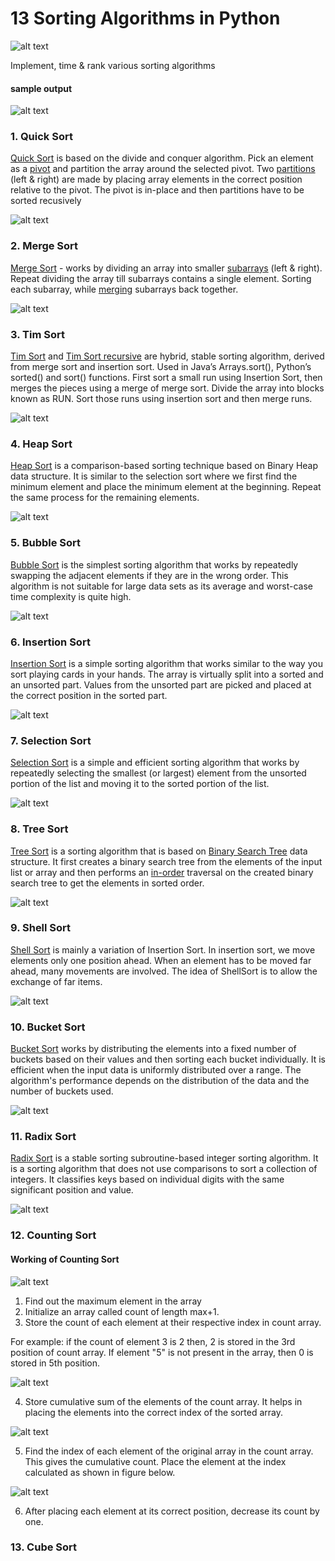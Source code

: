 # 13 Sorting Algorithms in Python

![alt text](https://github.com/paulnegz/sorts-py/blob/main/img/sorts.png)


Implement, time & rank various sorting algorithms 

#### sample output

![alt text](https://github.com/paulnegz/sorts-py/blob/main/img/output.jpg)


### 1. Quick Sort 


[Quick Sort](https://github.com/paulnegz/sorts-py/blob/main/sort.py#L12) is based on the divide and conquer algorithm. Pick an element as a [pivot](https://github.com/paulnegz/sorts-py/blob/main/sort.py#L16) and partition the array around the selected pivot. Two [partitions](https://github.com/paulnegz/sorts-py/blob/main/sort.py#L17) (left & right) are made by placing array elements in the correct position relative to the pivot. The pivot is in-place and then partitions have to be sorted recusively

![alt text](https://github.com/paulnegz/sorts-py/blob/main/img/quick_sort.gif)


### 2. Merge Sort


[Merge Sort](https://github.com/paulnegz/sorts-py/blob/main/sort.py#L25) - works by dividing an array into smaller [subarrays](https://github.com/paulnegz/sorts-py/blob/main/sort.py#L29) (left & right). Repeat dividing the array till subarrays contains a single element. Sorting each subarray, while [merging](https://github.com/paulnegz/sorts-py/blob/main/util.py#L16) subarrays back together.

![alt text](https://github.com/paulnegz/sorts-py/blob/main/img/merge_sort.gif)


### 3. Tim Sort

[Tim Sort](https://github.com/paulnegz/sorts-py/blob/main/sort.py#L38)
 and [Tim Sort recursive](https://github.com/paulnegz/sorts-py/blob/main/sort.py#L49) are hybrid, stable sorting algorithm, derived from merge sort and insertion sort. Used in Java’s Arrays.sort(), Python’s sorted() and sort() functions. First sort a small run using Insertion Sort, then merges the pieces using a merge of merge sort. Divide the array into blocks known as RUN. Sort those runs using insertion sort and then merge runs.

![alt text](https://github.com/paulnegz/sorts-py/blob/main/img/tim_sort.png)
 


### 4. Heap Sort
[Heap Sort](https://github.com/paulnegz/sorts-py/blob/main/sort.py#L58) is a comparison-based sorting technique based on Binary Heap data structure. It is similar to the selection sort where we first find the minimum element and place the minimum element at the beginning. Repeat the same process for the remaining elements.

![alt text](https://github.com/paulnegz/sorts-py/blob/main/img/heap_sort.png)


### 5. Bubble Sort

[Bubble Sort](https://github.com/paulnegz/sorts-py/blob/main/sort.py#L68) is the simplest sorting algorithm that works by repeatedly swapping the adjacent elements if they are in the wrong order. This algorithm is not suitable for large data sets as its average and worst-case time complexity is quite high.

![alt text](https://github.com/paulnegz/sorts-py/blob/main/img/bubble_sort.gif)


### 6. Insertion Sort


[Insertion Sort](https://github.com/paulnegz/sorts-py/blob/main/sort.py#L82) is a simple sorting algorithm that works similar to the way you sort playing cards in your hands. The array is virtually split into a sorted and an unsorted part. Values from the unsorted part are picked and placed at the correct position in the sorted part.

![alt text](https://github.com/paulnegz/sorts-py/blob/main/img/insertion_sort.gif)


### 7. Selection Sort


[Selection Sort](https://github.com/paulnegz/sorts-py/blob/main/sort.py#L92) is a simple and efficient sorting algorithm that works by repeatedly selecting the smallest (or largest) element from the unsorted portion of the list and moving it to the sorted portion of the list. 

![alt text](https://github.com/paulnegz/sorts-py/blob/main/img/selection_sort.gif)


### 8. Tree Sort

[Tree Sort](https://github.com/paulnegz/sorts-py/blob/main/sort.py#L102) is a sorting algorithm that is based on [Binary Search Tree](https://github.com/paulnegz/sorts-py/blob/main/ADT.py#L31) data structure. It first creates a binary search tree from the elements of the input list or array and then performs an [in-order](https://github.com/paulnegz/sorts-py/blob/main/ADT.py#L45) traversal on the created binary search tree to get the elements in sorted order. 


![alt text](https://github.com/paulnegz/sorts-py/blob/main/img/tree_sort.png)

### 9. Shell Sort

[Shell Sort]() is mainly a variation of Insertion Sort. In insertion sort, we move elements only one position ahead. When an element has to be moved far ahead, many movements are involved. The idea of ShellSort is to allow the exchange of far items.

![alt text](https://github.com/paulnegz/sorts-py/blob/main/img/shell_sort.png)

### 10. Bucket Sort

[Bucket Sort]() works by distributing the elements into a fixed number of buckets based on their values and then sorting each bucket individually. It is efficient when the input data is uniformly distributed over a range. The algorithm's performance depends on the distribution of the data and the number of buckets used. 

![alt text](https://github.com/paulnegz/sorts-py/blob/main/img/bucket_sort.png)


### 11. Radix Sort

[Radix Sort](https://github.com/paulnegz/sorts-py/blob/main/sort.py#L91) is a stable sorting subroutine-based integer sorting algorithm. It is a sorting algorithm that does not use comparisons to sort a collection of integers. It classifies keys based on individual digits with the same significant position and value.

![alt text](https://github.com/paulnegz/sorts-py/blob/main/img/radix_sort.png)


### 12. Counting Sort

#### Working of Counting Sort

![alt text](https://github.com/paulnegz/sorts-py/blob/main/img/count_sort1.jpg)

1. Find out the maximum element in the array 
2. Initialize an array called count of length max+1. 
3. Store the count of each element at their respective index in count array.

For example: if the count of element 3 is 2 then, 2 is stored in the 3rd position of count array. If element "5" is not present in the array, then 0 is stored in 5th position.

![alt text](https://github.com/paulnegz/sorts-py/blob/main/img/count_sort2.jpg)

4. Store cumulative sum of the elements of the count array. It helps in placing the elements into the correct index of the sorted array.

![alt text](https://github.com/paulnegz/sorts-py/blob/main/img/count_sort3.jpg)

5. Find the index of each element of the original array in the count array. This gives the cumulative count. Place the element at the index calculated as shown in figure below.

![alt text](https://github.com/paulnegz/sorts-py/blob/main/img/count_sort4.jpg)

6. After placing each element at its correct position, decrease its count by one.


### 13. Cube Sort
